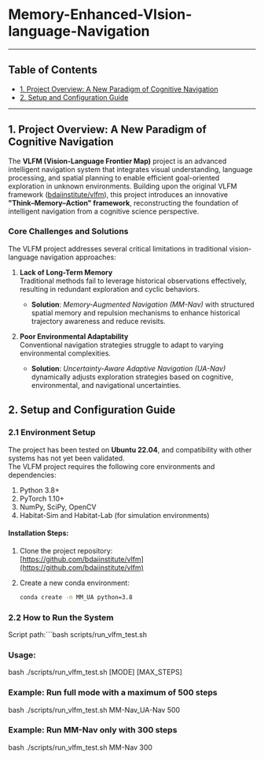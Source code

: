 # Memory-Enhanced-VIsion-language-Navigation

---

## Table of Contents

- [1. Project Overview: A New Paradigm of Cognitive Navigation](#1-project-overview-a-new-paradigm-of-cognitive-navigation)
- [2. Setup and Configuration Guide](#2-setup-and-configuration-guide)

---
## 1. Project Overview: A New Paradigm of Cognitive Navigation

The **VLFM (Vision-Language Frontier Map)** project is an advanced intelligent navigation system that integrates visual understanding, language processing, and spatial planning to enable efficient goal-oriented exploration in unknown environments. Building upon the original VLFM framework ([bdaiinstitute/vlfm](https://github.com/bdaiinstitute/vlfm.git)), this project introduces an innovative **"Think–Memory–Action" framework**, reconstructing the foundation of intelligent navigation from a cognitive science perspective.

### Core Challenges and Solutions

The VLFM project addresses several critical limitations in traditional vision-language navigation approaches:

1. **Lack of Long-Term Memory**  
   Traditional methods fail to leverage historical observations effectively, resulting in redundant exploration and cyclic behaviors.  
   - **Solution**: *Memory-Augmented Navigation (MM-Nav)* with structured spatial memory and repulsion mechanisms to enhance historical trajectory awareness and reduce revisits.

2. **Poor Environmental Adaptability**  
   Conventional navigation strategies struggle to adapt to varying environmental complexities.  
   - **Solution**: *Uncertainty-Aware Adaptive Navigation (UA-Nav)* dynamically adjusts exploration strategies based on cognitive, environmental, and navigational uncertainties.
## 2. Setup and Configuration Guide


### 2.1 Environment Setup

The project has been tested on **Ubuntu 22.04**, and compatibility with other systems has not yet been validated.  
The VLFM project requires the following core environments and dependencies:

1. Python 3.8+
2. PyTorch 1.10+
3. NumPy, SciPy, OpenCV
4. Habitat-Sim and Habitat-Lab (for simulation environments)

#### Installation Steps:

1. Clone the project repository:  
   [https://github.com/bdaiinstitute/vlfm](https://github.com/bdaiinstitute/vlfm)

2. Create a new conda environment:  
   ```bash
   conda create -n MM_UA python=3.8
### 2.2 How to Run the System
Script path:```bash scripts/run_vlfm_test.sh
### Usage:
bash ./scripts/run_vlfm_test.sh [MODE] [MAX_STEPS]

### Example: Run full mode with a maximum of 500 steps

bash ./scripts/run_vlfm_test.sh MM-Nav_UA-Nav 500

### Example: Run MM-Nav only with 300 steps

bash ./scripts/run_vlfm_test.sh MM-Nav 300

